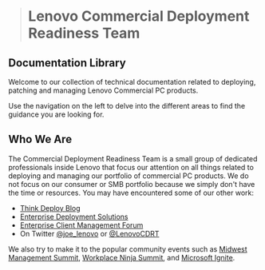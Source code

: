 ># Lenovo Commercial Deployment Readiness Team

## Documentation Library <!-- {docsify-ignore} -->
Welcome to our collection of technical documentation related to deploying, patching and managing Lenovo Commercial PC products.

Use the navigation on the left to delve into the different areas to find the guidance you are looking for.

## Who We Are <!-- {docsify-ignore} -->
The Commercial Deployment Readiness Team is a small group of dedicated professionals inside Lenovo that focus our attention on all things related to deploying and managing our portfolio of commercial PC products.  We do not focus on our consumer or SMB portfolio because we simply don't have the time or resources.  You may have encountered some of our other work:
- [Think Deploy Blog](https://blog.lenovocdrt.com/)
- [Enterprise Deployment Solutions]()
- [Enterprise Client Management Forum](https://forums.lenovo.com/t5/Enterprise-Client-Management/bd-p/sa01_eg)
- On Twitter [@joe_lenovo](https://www.twitter.com/joe_lenovo) or [@LenovoCDRT](https://www.twitter.com/LenovoCDRT)

We also try to make it to the popular community events such as [Midwest Management Summit](https://mmsmoa.com/), [Workplace Ninja Summit](https://www.wpninjas.ch/), and [Microsoft Ignite](https://myignite.microsoft.com/home).